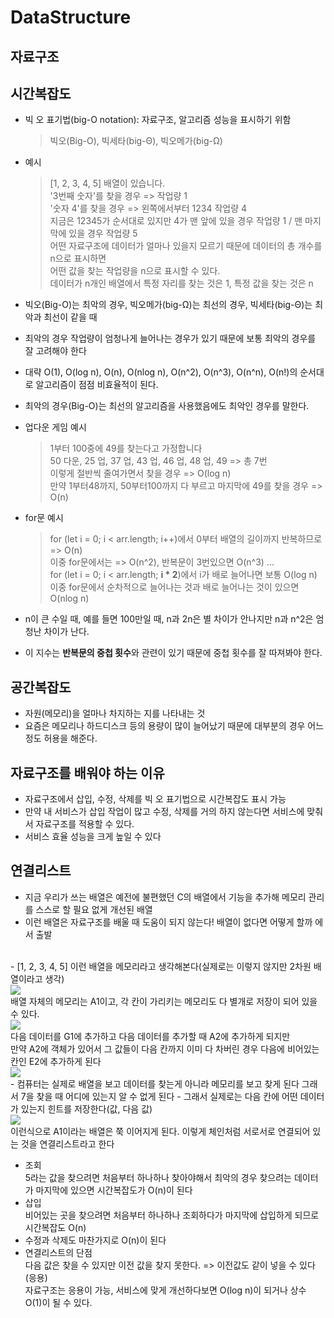 # DataStructure

## 자료구조

## 시간복잡도
- 빅 오 표기법(big-O notation): 자료구조, 알고리즘 성능을 표시하기 위함
  > 빅오(Big-O), 빅세타(big-Θ), 빅오메가(big-Ω)

- 예시
  > [1, 2, 3, 4, 5] 배열이 있습니다. <br>
  > '3번째 숫자'를 찾을 경우 => 작업량 1 <br>
  > '숫자 4'를 찾을 경우 => 왼쪽에서부터 1234 작업량 4 <br>
  > 지금은 12345가 순서대로 있지만 4가 맨 앞에 있을 경우 작업량 1 / 맨 마지막에 있을 경우 작업량 5 <br>
  > 어떤 자료구조에 데이터가 얼마나 있을지 모르기 때문에 데이터의 총 개수를 n으로 표시하면 <br>
  > 어떤 값을 찾는 작업량을 n으로 표시할 수 있다. <br>
  > 데이터가 n개인 배열에서 특정 자리를 찾는 것은 1, 특정 값을 찾는 것은 n

- 빅오(Big-O)는 최악의 경우, 빅오메가(big-Ω)는 최선의 경우, 빅세타(big-Θ)는 최악과 최선이 같을 때

- 최악의 경우 작업량이 엄청나게 늘어나는 경우가 있기 때문에 보통 최악의 경우를 잘 고려해야 한다

- 대략 O(1), O(log n), O(n), O(nlog n), O(n^2), O(n^3), O(n^n), O(n!)의 순서대로 알고리즘이 점점 비효율적이 된다.

- 최악의 경우(Big-O)는 최선의 알고리즘을 사용했음에도 최악인 경우를 말한다.

- 업다운 게임 예시
  > 1부터 100중에 49를 찾는다고 가정합니다 <br>
  > 50 다운, 25 업, 37 업, 43 업, 46 업, 48 업, 49 => 총 7번 <br>
  > 이렇게 절반씩 줄여가면서 찾을 경우 => O(log n) <br>
  > 만약 1부터48까지, 50부터100까지 다 부르고 마지막에 49를 찾을 경우 => O(n) <br>

- for문 예시 <br>
  > for (let i = 0; i < arr.length; i++)에서 0부터 배열의 길이까지 반복하므로 => O(n) <br>
  > 이중 for문에서는 => O(n^2), 반복문이 3번있으면 O(n^3) ... <br>
  > for (let i = 0; i < arr.length; **i * 2**)에서 i가 배로 늘어나면 보통 O(log n) <br>
  > 이중 for문에서 순차적으로 늘어나는 것과 배로 늘어나는 것이 있으면 O(nlog n) <br>

- n이 큰 수일 때, 예를 들면 100만일 때, n과 2n은 별 차이가 안나지만 n과 n^2은 엄청난 차이가 난다.
- 이 지수는 **반복문의 중첩 횟수**와 관련이 있기 때문에 중첩 횟수를 잘 따져봐야 한다.

## 공간복잡도
- 자원(메모리)을 얼마나 차지하는 지를 나타내는 것
- 요즘은 메모리나 하드디스크 등의 용량이 많이 늘어났기 때문에 대부분의 경우 어느정도 허용을 해준다.

## 자료구조를 배워야 하는 이유
- 자료구조에서 삽입, 수정, 삭제를 빅 오 표기법으로 시간복잡도 표시 가능
- 만약 내 서비스가 삽입 작업이 많고 수정, 삭제를 거의 하지 않는다면 서비스에 맞춰서 자료구조를 적용할 수 있다.
- 서비스 효율 성능을 크게 높일 수 있다

## 연결리스트
- 지금 우리가 쓰는 배열은 예전에 불편했던 C의 배열에서 기능을 추가해 메모리 관리를 스스로 할 필요 없게 개선된 배열
- 이런 배열은 자료구조를 배울 때 도움이 되지 않는다! 배열이 없다면 어떻게 할까 에서 출발
<br/>
- [1, 2, 3, 4, 5] 이런 배열을 메모리라고 생각해본다(실제로는 이렇지 않지만 2차원 배열이라고 생각) <br/>
<img src="https://github.com/shinyoungkim30/DataStructure/assets/130364428/6cbaaf1f-c710-4b56-bbc1-7b1d1ef12f4f"/> <br/>
배열 자체의 메모리는 A1이고, 각 칸이 가리키는 메모리도 다 별개로 저장이 되어 있을 수 있다.<br/>
<img src="https://github.com/shinyoungkim30/DataStructure/assets/130364428/001a7af8-5b3e-46c8-b76b-2c590fd9d10f"/> <br/>
다음 데이터를 G1에 추가하고 다음 데이터를 추가할 때 A2에 추가하게 되지만 <br/>
만약 A2에 객체가 있어서 그 값들이 다음 칸까지 이미 다 차버린 경우 다음에 비어있는 칸인 E2에 추가하게 된다 <br/>
<img src="https://github.com/shinyoungkim30/DataStructure/assets/130364428/3bb20c05-89a7-443c-99d3-ff44fec5085d" /> <br/>
- 컴퓨터는 실제로 배열을 보고 데이터를 찾는게 아니라 메모리를 보고 찾게 된다
그래서 7을 찾을 때 어디에 있는지 알 수 없게 된다
- 그래서 실제로는 다음 칸에 어떤 데이터가 있는지 힌트를 저장한다(값, 다음 값) <br/>
<img src="https://github.com/shinyoungkim30/DataStructure/assets/130364428/45b25c8d-1070-4595-bace-ddbecaad11ae"/><br/>
이런식으로 A1이라는 배열은 쭉 이어지게 된다. 이렇게 체인처럼 서로서로 연결되어 있는 것을 연결리스트라고 한다 <br/>

- 조회 <br/>
5라는 값을 찾으려면 처음부터 하나하나 찾아야해서 최악의 경우 찾으려는 데이터가 마지막에 있으면 시간복잡도가 O(n)이 된다<br/>
- 삽입<br/>
비어있는 곳을 찾으려면 처음부터 하나하나 조회하다가 마지막에 삽입하게 되므로 시간복잡도 O(n)<br/>
- 수정과 삭제도 마찬가지로 O(n)이 된다<br/>
- 연결리스트의 단점 <br/>
다음 값은 찾을 수 있지만 이전 값을 찾지 못한다. => 이전값도 같이 넣을 수 있다(응용)<br/>
자료구조는 응용이 가능, 서비스에 맞게 개선하다보면 O(log n)이 되거나 상수 O(1)이 될 수 있다.
